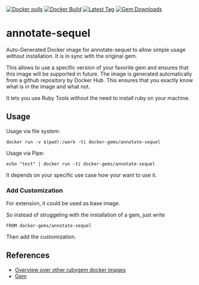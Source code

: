 [![Docker pulls](https://img.shields.io/docker/pulls/rubygem/annotate-sequel.svg)](https://hub.docker.com/r/rubygem/annotate-sequel/)
[![Docker Build](https://img.shields.io/docker/automated/rubygem/annotate-sequel.svg)](https://hub.docker.com/r/rubygem/annotate-sequel/)
[![Latest Tag](https://img.shields.io/github/tag/docker-rubygem/annotate-sequel.svg)](https://hub.docker.com/r/rubygem/annotate-sequel/)
[![Gem Downloads](https://img.shields.io/gem/dt/annotate-sequel.svg)](https://rubygems.org/gems/annotate-sequel/)
# annotate-sequel

Auto-Generated Docker image for annotate-sequel to allow simple usage without installation.
It is in sync with the original gem.

This allows to use a specific version of your favorite gem and ensures that this image will be supported in future.
The image is generated automatically from a github repository by Docker Hub.
This ensures that you exactly know what is in the image and what not.

It lets you use Ruby Tools without the need to install ruby on your machine.

## Usage

Usage via file system:

`docker run -v $(pwd):/work -ti docker-gems/annotate-sequel`

Usage via Pipe:

`echo "test" | docker run -ti docker-gems/annotate-sequel`

It depends on your specific use case how your want to use it.

### Add Customization

For extension, it could be used as base image.

So instead of struggeling with the installation of a gem, just write

`FROM docker-gems/annotate-sequel`

Then add the customization.

## References

 - [Overview over other rubygem docker images](https://github.com/thinkbot/docker-rubygem)
 - [Gem](https://rubygems.org/gems/annotate-sequel/)
